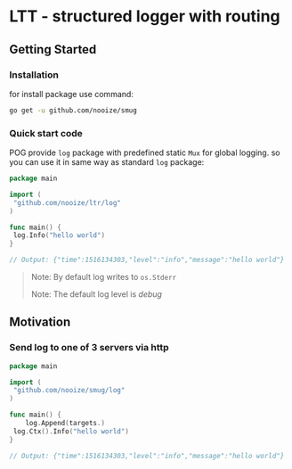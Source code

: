 # LTT - structured logger with routing

## Getting Started

### Installation
for install package use command:
```bash
go get -u github.com/nooize/smug
```

### Quick start code

POG provide `log` package with predefined static `Mux` for global logging.
so you can use it in same way as standard `log` package:
```go
package main

import (
 "github.com/nooize/ltr/log"
)

func main() {
 log.Info("hello world")
}

// Output: {"time":1516134303,"level":"info","message":"hello world"}
```
> Note: By default log writes to `os.Stderr`
> 
> Note: The default log level is *debug*


## Motivation



### Send log to one of 3 servers via http

```go
package main

import (
 "github.com/nooize/smug/log"
)

func main() {
	log.Append(targets.)
 log.Ctx().Info("hello world")
}

// Output: {"time":1516134303,"level":"info","message":"hello world"}
```
